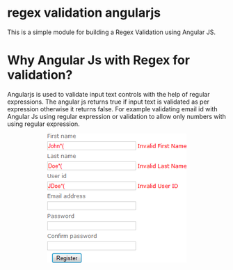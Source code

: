 # regex validation angularjs
This is a simple module for building a Regex Validation using Angular JS.

# Why Angular Js with Regex for validation?
Angularjs is used to validate input text controls with the help of regular expressions. The angular js returns true if input text is validated as per expression otherwise it returns false.
For example validating email id with Angular Js using regular expression or validation to allow only numbers with using regular expression.

<p align="center">
    <img  alt="Regex-Validate-AngularJs" src="img/regularExp1.gif" class="img-responsive">
</p>
